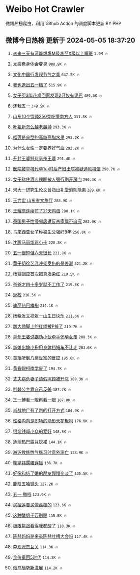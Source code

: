 # Weibo Hot Crawler 



微博热榜爬虫，利用 Github Action 的调度脚本更新 BY PHP 


## 微博今日热榜 更新于 2024-05-05 18:37:20 
1. [未来三天有可能爆发M级甚至X级以上耀斑](https://s.weibo.com/weibo?q=%23%E6%9C%AA%E6%9D%A5%E4%B8%89%E5%A4%A9%E6%9C%89%E5%8F%AF%E8%83%BD%E7%88%86%E5%8F%91M%E7%BA%A7%E7%94%9A%E8%87%B3X%E7%BA%A7%E4%BB%A5%E4%B8%8A%E8%80%80%E6%96%91%23&t=31&band_rank=1&Refer=top) `1.9M 🔥` 

1. [太疲惫身体会变臭](https://s.weibo.com/weibo?q=%23%E5%A4%AA%E7%96%B2%E6%83%AB%E8%BA%AB%E4%BD%93%E4%BC%9A%E5%8F%98%E8%87%AD%23&t=31&band_rank=2&Refer=top) `808.9K 🔥` 

1. [文化中国行发现节气之美](https://s.weibo.com/weibo?q=%23%E6%96%87%E5%8C%96%E4%B8%AD%E5%9B%BD%E8%A1%8C%E5%8F%91%E7%8E%B0%E8%8A%82%E6%B0%94%E4%B9%8B%E7%BE%8E%23&t=31&band_rank=3&Refer=top) `647.5K 🔥` 

1. [我也退出五一档了](https://s.weibo.com/weibo?q=%23%E6%88%91%E4%B9%9F%E9%80%80%E5%87%BA%E4%BA%94%E4%B8%80%E6%A1%A3%E4%BA%86%23&t=31&band_rank=4&Refer=top) `515.9K 🔥` 

1. [女子买3叫花鸡回家发现2只仅有泥巴](https://s.weibo.com/weibo?q=%23%E5%A5%B3%E5%AD%90%E4%B9%B03%E5%8F%AB%E8%8A%B1%E9%B8%A1%E5%9B%9E%E5%AE%B6%E5%8F%91%E7%8E%B02%E5%8F%AA%E4%BB%85%E6%9C%89%E6%B3%A5%E5%B7%B4%23&t=31&band_rank=5&Refer=top) `489.0K 🔥` 

1. [还我五一](https://s.weibo.com/weibo?q=%E8%BF%98%E6%88%91%E4%BA%94%E4%B8%80&t=31&band_rank=6&Refer=top) `349.5K 🔥` 

1. [山东10个馄饨250克吃懵南方人](https://s.weibo.com/weibo?q=%23%E5%B1%B1%E4%B8%9C10%E4%B8%AA%E9%A6%84%E9%A5%A8250%E5%85%8B%E5%90%83%E6%87%B5%E5%8D%97%E6%96%B9%E4%BA%BA%23&t=31&band_rank=7&Refer=top) `311.8K 🔥` 

1. [叶祖新怎么越老越帅](https://s.weibo.com/weibo?q=%23%E5%8F%B6%E7%A5%96%E6%96%B0%E6%80%8E%E4%B9%88%E8%B6%8A%E8%80%81%E8%B6%8A%E5%B8%85%23&t=31&band_rank=8&Refer=top) `293.3K 🔥` 

1. [榴莲是典型的高糖高脂水果](https://s.weibo.com/weibo?q=%23%E6%A6%B4%E8%8E%B2%E6%98%AF%E5%85%B8%E5%9E%8B%E7%9A%84%E9%AB%98%E7%B3%96%E9%AB%98%E8%84%82%E6%B0%B4%E6%9E%9C%23&t=31&band_rank=9&Refer=top) `293.2K 🔥` 

1. [为什么女性一定要养好气血](https://s.weibo.com/weibo?q=%23%E4%B8%BA%E4%BB%80%E4%B9%88%E5%A5%B3%E6%80%A7%E4%B8%80%E5%AE%9A%E8%A6%81%E5%85%BB%E5%A5%BD%E6%B0%94%E8%A1%80%23&t=31&band_rank=10&Refer=top) `292.2K 🔥` 

1. [开封王婆怒怼亳州王婆](https://s.weibo.com/weibo?q=%23%E5%BC%80%E5%B0%81%E7%8E%8B%E5%A9%86%E6%80%92%E6%80%BC%E4%BA%B3%E5%B7%9E%E7%8E%8B%E5%A9%86%23&t=31&band_rank=11&Refer=top) `291.4K 🔥` 

1. [医院被举报代孕1小时后产妇出院被疑通风报信](https://s.weibo.com/weibo?q=%23%E5%8C%BB%E9%99%A2%E8%A2%AB%E4%B8%BE%E6%8A%A5%E4%BB%A3%E5%AD%951%E5%B0%8F%E6%97%B6%E5%90%8E%E4%BA%A7%E5%A6%87%E5%87%BA%E9%99%A2%E8%A2%AB%E7%96%91%E9%80%9A%E9%A3%8E%E6%8A%A5%E4%BF%A1%23&t=31&band_rank=12&Refer=top) `290.7K 🔥` 

1. [女子称住酒店裸睡被人强行刷开房门](https://s.weibo.com/weibo?q=%23%E5%A5%B3%E5%AD%90%E7%A7%B0%E4%BD%8F%E9%85%92%E5%BA%97%E8%A3%B8%E7%9D%A1%E8%A2%AB%E4%BA%BA%E5%BC%BA%E8%A1%8C%E5%88%B7%E5%BC%80%E6%88%BF%E9%97%A8%23&t=31&band_rank=13&Refer=top) `290.3K 🔥` 

1. [河大一研究生论文曾指出礼堂消防隐患](https://s.weibo.com/weibo?q=%23%E6%B2%B3%E5%A4%A7%E4%B8%80%E7%A0%94%E7%A9%B6%E7%94%9F%E8%AE%BA%E6%96%87%E6%9B%BE%E6%8C%87%E5%87%BA%E7%A4%BC%E5%A0%82%E6%B6%88%E9%98%B2%E9%9A%90%E6%82%A3%23&t=31&band_rank=14&Refer=top) `289.6K 🔥` 

1. [王力宏 山东省文旅厅](https://s.weibo.com/weibo?q=%E7%8E%8B%E5%8A%9B%E5%AE%8F%20%E5%B1%B1%E4%B8%9C%E7%9C%81%E6%96%87%E6%97%85%E5%8E%85&t=31&band_rank=15&Refer=top) `288.9K 🔥` 

1. [王耀庆连续煎了21天鸡蛋](https://s.weibo.com/weibo?q=%23%E7%8E%8B%E8%80%80%E5%BA%86%E8%BF%9E%E7%BB%AD%E7%85%8E%E4%BA%8621%E5%A4%A9%E9%B8%A1%E8%9B%8B%23&t=31&band_rank=16&Refer=top) `280.1K 🔥` 

1. [泰国男子性侵邻居遭反杀家属不追究](https://s.weibo.com/weibo?q=%23%E6%B3%B0%E5%9B%BD%E7%94%B7%E5%AD%90%E6%80%A7%E4%BE%B5%E9%82%BB%E5%B1%85%E9%81%AD%E5%8F%8D%E6%9D%80%E5%AE%B6%E5%B1%9E%E4%B8%8D%E8%BF%BD%E7%A9%B6%23&t=31&band_rank=17&Refer=top) `262.9K 🔥` 

1. [马来西亚女子称被生父强奸8年](https://s.weibo.com/weibo?q=%23%E9%A9%AC%E6%9D%A5%E8%A5%BF%E4%BA%9A%E5%A5%B3%E5%AD%90%E7%A7%B0%E8%A2%AB%E7%94%9F%E7%88%B6%E5%BC%BA%E5%A5%B88%E5%B9%B4%23&t=31&band_rank=18&Refer=top) `258.8K 🔥` 

1. [沈腾马丽炫彩小卡](https://s.weibo.com/weibo?q=%E6%B2%88%E8%85%BE%E9%A9%AC%E4%B8%BD%E7%82%AB%E5%BD%A9%E5%B0%8F%E5%8D%A1&t=31&band_rank=19&Refer=top) `228.3K 🔥` 

1. [五一很短但六天很长](https://s.weibo.com/weibo?q=%23%E4%BA%94%E4%B8%80%E5%BE%88%E7%9F%AD%E4%BD%86%E5%85%AD%E5%A4%A9%E5%BE%88%E9%95%BF%23&t=31&band_rank=20&Refer=top) `221.8K 🔥` 

1. [黄子韬徐艺洋吵架受伤的是姜潮](https://s.weibo.com/weibo?q=%23%E9%BB%84%E5%AD%90%E9%9F%AC%E5%BE%90%E8%89%BA%E6%B4%8B%E5%90%B5%E6%9E%B6%E5%8F%97%E4%BC%A4%E7%9A%84%E6%98%AF%E5%A7%9C%E6%BD%AE%23&t=31&band_rank=21&Refer=top) `221.2K 🔥` 

1. [杨幂回应首次把真发染红](https://s.weibo.com/weibo?q=%23%E6%9D%A8%E5%B9%82%E5%9B%9E%E5%BA%94%E9%A6%96%E6%AC%A1%E6%8A%8A%E7%9C%9F%E5%8F%91%E6%9F%93%E7%BA%A2%23&t=31&band_rank=22&Refer=top) `219.5K 🔥` 

1. [爸爸才四十多岁就不工作了](https://s.weibo.com/weibo?q=%23%E7%88%B8%E7%88%B8%E6%89%8D%E5%9B%9B%E5%8D%81%E5%A4%9A%E5%B2%81%E5%B0%B1%E4%B8%8D%E5%B7%A5%E4%BD%9C%E4%BA%86%23&t=31&band_rank=23&Refer=top) `219.5K 🔥` 

1. [返校](https://s.weibo.com/weibo?q=%E8%BF%94%E6%A0%A1&t=31&band_rank=24&Refer=top) `216.5K 🔥` 

1. [迪丽热巴旗袍](https://s.weibo.com/weibo?q=%E8%BF%AA%E4%B8%BD%E7%83%AD%E5%B7%B4%E6%97%97%E8%A2%8D&t=31&band_rank=25&Refer=top) `214.1K 🔥` 

1. [杨紫发文祝张一山生日快乐](https://s.weibo.com/weibo?q=%23%E6%9D%A8%E7%B4%AB%E5%8F%91%E6%96%87%E7%A5%9D%E5%BC%A0%E4%B8%80%E5%B1%B1%E7%94%9F%E6%97%A5%E5%BF%AB%E4%B9%90%23&t=31&band_rank=26&Refer=top) `211.3K 🔥` 

1. [魏大勋脚上的红绳被P掉了](https://s.weibo.com/weibo?q=%23%E9%AD%8F%E5%A4%A7%E5%8B%8B%E8%84%9A%E4%B8%8A%E7%9A%84%E7%BA%A2%E7%BB%B3%E8%A2%ABP%E6%8E%89%E4%BA%86%23&t=31&band_rank=27&Refer=top) `210.7K 🔥` 

1. [亳州王婆说媒劝小伙牵手怀孕女孩](https://s.weibo.com/weibo?q=%23%E4%BA%B3%E5%B7%9E%E7%8E%8B%E5%A9%86%E8%AF%B4%E5%AA%92%E5%8A%9D%E5%B0%8F%E4%BC%99%E7%89%B5%E6%89%8B%E6%80%80%E5%AD%95%E5%A5%B3%E5%AD%A9%23&t=31&band_rank=28&Refer=top) `208.3K 🔥` 

1. [新娘出嫁小狗用身体挡婚车不让走](https://s.weibo.com/weibo?q=%23%E6%96%B0%E5%A8%98%E5%87%BA%E5%AB%81%E5%B0%8F%E7%8B%97%E7%94%A8%E8%BA%AB%E4%BD%93%E6%8C%A1%E5%A9%9A%E8%BD%A6%E4%B8%8D%E8%AE%A9%E8%B5%B0%23&t=31&band_rank=29&Refer=top) `203.6K 🔥` 

1. [童瑶听到八离世家的反应](https://s.weibo.com/weibo?q=%23%E7%AB%A5%E7%91%B6%E5%90%AC%E5%88%B0%E5%85%AB%E7%A6%BB%E4%B8%96%E5%AE%B6%E7%9A%84%E5%8F%8D%E5%BA%94%23&t=31&band_rank=30&Refer=top) `195.8K 🔥` 

1. [黄昏跟柯南学废了](https://s.weibo.com/weibo?q=%23%E9%BB%84%E6%98%8F%E8%B7%9F%E6%9F%AF%E5%8D%97%E5%AD%A6%E5%BA%9F%E4%BA%86%23&t=31&band_rank=31&Refer=top) `194.7K 🔥` 

1. [丈夫病危妻子请假照顾被开除](https://s.weibo.com/weibo?q=%23%E4%B8%88%E5%A4%AB%E7%97%85%E5%8D%B1%E5%A6%BB%E5%AD%90%E8%AF%B7%E5%81%87%E7%85%A7%E9%A1%BE%E8%A2%AB%E5%BC%80%E9%99%A4%23&t=31&band_rank=32&Refer=top) `189.3K 🔥` 

1. [荆棘公主靠自己反杀](https://s.weibo.com/weibo?q=%E8%8D%86%E6%A3%98%E5%85%AC%E4%B8%BB%E9%9D%A0%E8%87%AA%E5%B7%B1%E5%8F%8D%E6%9D%80&t=31&band_rank=33&Refer=top) `187.7K 🔥` 

1. [王一博看一眼再看一眼](https://s.weibo.com/weibo?q=%23%E7%8E%8B%E4%B8%80%E5%8D%9A%E7%9C%8B%E4%B8%80%E7%9C%BC%E5%86%8D%E7%9C%8B%E4%B8%80%E7%9C%BC%23&t=31&band_rank=34&Refer=top) `187.0K 🔥` 

1. [肖战地广有了新的打开方式](https://s.weibo.com/weibo?q=%23%E8%82%96%E6%88%98%E5%9C%B0%E5%B9%BF%E6%9C%89%E4%BA%86%E6%96%B0%E7%9A%84%E6%89%93%E5%BC%80%E6%96%B9%E5%BC%8F%23&t=31&band_rank=35&Refer=top) `184.9K 🔥` 

1. [性格内向是职场的隐形天花板吗](https://s.weibo.com/weibo?q=%23%E6%80%A7%E6%A0%BC%E5%86%85%E5%90%91%E6%98%AF%E8%81%8C%E5%9C%BA%E7%9A%84%E9%9A%90%E5%BD%A2%E5%A4%A9%E8%8A%B1%E6%9D%BF%E5%90%97%23&t=31&band_rank=36&Refer=top) `176.0K 🔥` 

1. [很烧钱却小众的爱好](https://s.weibo.com/weibo?q=%23%E5%BE%88%E7%83%A7%E9%92%B1%E5%8D%B4%E5%B0%8F%E4%BC%97%E7%9A%84%E7%88%B1%E5%A5%BD%23&t=31&band_rank=37&Refer=top) `148.8K 🔥` 

1. [迪丽热巴露背灰裙](https://s.weibo.com/weibo?q=%23%E8%BF%AA%E4%B8%BD%E7%83%AD%E5%B7%B4%E9%9C%B2%E8%83%8C%E7%81%B0%E8%A3%99%23&t=31&band_rank=38&Refer=top) `144.1K 🔥` 

1. [游泳教练憋气练习时意外溺亡](https://s.weibo.com/weibo?q=%23%E6%B8%B8%E6%B3%B3%E6%95%99%E7%BB%83%E6%86%8B%E6%B0%94%E7%BB%83%E4%B9%A0%E6%97%B6%E6%84%8F%E5%A4%96%E6%BA%BA%E4%BA%A1%23&t=31&band_rank=39&Refer=top) `138.9K 🔥` 

1. [鞠婧祎露腰穿搭](https://s.weibo.com/weibo?q=%23%E9%9E%A0%E5%A9%A7%E7%A5%8E%E9%9C%B2%E8%85%B0%E7%A9%BF%E6%90%AD%23&t=31&band_rank=40&Refer=top) `136.7K 🔥` 

1. [好像和结了婚的朋友慢慢变淡了](https://s.weibo.com/weibo?q=%23%E5%A5%BD%E5%83%8F%E5%92%8C%E7%BB%93%E4%BA%86%E5%A9%9A%E7%9A%84%E6%9C%8B%E5%8F%8B%E6%85%A2%E6%85%A2%E5%8F%98%E6%B7%A1%E4%BA%86%23&t=31&band_rank=41&Refer=top) `135.5K 🔥` 

1. [鹿晗五哈镜头](https://s.weibo.com/weibo?q=%23%E9%B9%BF%E6%99%97%E4%BA%94%E5%93%88%E9%95%9C%E5%A4%B4%23&t=31&band_rank=42&Refer=top) `127.2K 🔥` 

1. [五一 撤档](https://s.weibo.com/weibo?q=%E4%BA%94%E4%B8%80%20%E6%92%A4%E6%A1%A3&t=31&band_rank=43&Refer=top) `123.9K 🔥` 

1. [买榴莲要买像荔枝的](https://s.weibo.com/weibo?q=%23%E4%B9%B0%E6%A6%B4%E8%8E%B2%E8%A6%81%E4%B9%B0%E5%83%8F%E8%8D%94%E6%9E%9D%E7%9A%84%23&t=31&band_rank=44&Refer=top) `123.6K 🔥` 

1. [这种酸奶千万别喝](https://s.weibo.com/weibo?q=%23%E8%BF%99%E7%A7%8D%E9%85%B8%E5%A5%B6%E5%8D%83%E4%B8%87%E5%88%AB%E5%96%9D%23&t=31&band_rank=45&Refer=top) `118.8K 🔥` 

1. [极限挑战看得我都酸了](https://s.weibo.com/weibo?q=%23%E6%9E%81%E9%99%90%E6%8C%91%E6%88%98%E7%9C%8B%E5%BE%97%E6%88%91%E9%83%BD%E9%85%B8%E4%BA%86%23&t=31&band_rank=46&Refer=top) `118.3K 🔥` 

1. [陈赫妈妈是来录陈赫吐槽大会吗](https://s.weibo.com/weibo?q=%23%E9%99%88%E8%B5%AB%E5%A6%88%E5%A6%88%E6%98%AF%E6%9D%A5%E5%BD%95%E9%99%88%E8%B5%AB%E5%90%90%E6%A7%BD%E5%A4%A7%E4%BC%9A%E5%90%97%23&t=31&band_rank=47&Refer=top) `117.4K 🔥` 

1. [李现张杰互关](https://s.weibo.com/weibo?q=%23%E6%9D%8E%E7%8E%B0%E5%BC%A0%E6%9D%B0%E4%BA%92%E5%85%B3%23&t=31&band_rank=48&Refer=top) `114.3K 🔥` 

1. [金价重回5时代](https://s.weibo.com/weibo?q=%23%E9%87%91%E4%BB%B7%E9%87%8D%E5%9B%9E5%E6%97%B6%E4%BB%A3%23&t=31&band_rank=49&Refer=top) `114.2K 🔥` 

1. [俄乌局势新进展](https://s.weibo.com/weibo?q=%23%E4%BF%84%E4%B9%8C%E5%B1%80%E5%8A%BF%E6%96%B0%E8%BF%9B%E5%B1%95%23&t=31&band_rank=50&Refer=top) `114.2K 🔥` 


